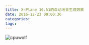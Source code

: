 ```yaml
---
title: X-Plane 10.51的自动地景生成效果
date: 2016-12-23 00:00:36
categories:
tags:
---
```



![cpuwolf](/images/data/attachment/201612/23/075956g68f66t5jfgp15j6.jpg)

